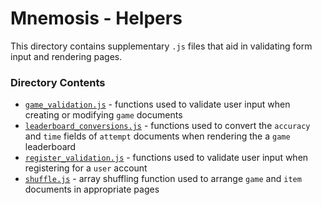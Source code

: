 # **Mnemosis - Helpers**

This directory contains supplementary `.js` files that aid in validating form input and rendering pages.

### **Directory Contents**

- [`game_validation.js`](https://github.com/ccapdev1920T2/s12g10/blob/Phase_3/helpers/game_validation.js) - functions used to validate user input when creating or modifying `game` documents
- [`leaderboard_conversions.js`](https://github.com/ccapdev1920T2/s12g10/blob/Phase_3/helpers/leaderboard_conversions.js) - functions used to convert the `accuracy` and `time` fields of `attempt` documents when rendering the a `game` leaderboard
- [`register_validation.js`](https://github.com/ccapdev1920T2/s12g10/blob/Phase_3/helpers/register_validation.js) - functions used to validate user input when registering for a `user` account
- [`shuffle.js`](https://github.com/ccapdev1920T2/s12g10/blob/Phase_3/helpers/shuffle.js) - array shuffling function used to arrange `game` and `item` documents in appropriate pages
